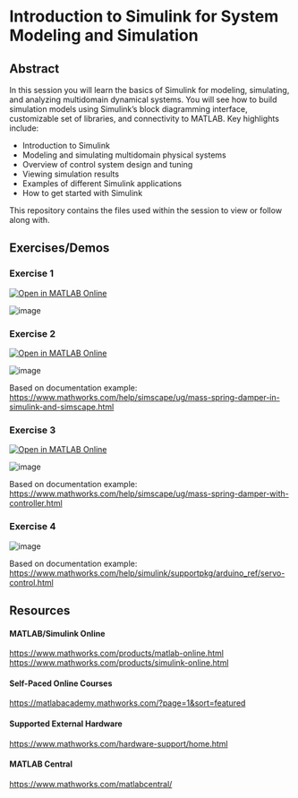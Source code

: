 # Introduction to Simulink for System Modeling and Simulation

## Abstract
In this session you will learn the basics of Simulink for modeling, simulating, and analyzing multidomain dynamical systems. You will see how to build simulation models using Simulink’s block diagramming interface, customizable set of libraries, and connectivity to MATLAB.   Key highlights include:

- Introduction to Simulink 
- Modeling and simulating multidomain physical systems
- Overview of control system design and tuning
- Viewing simulation results 
- Examples of different Simulink applications 
- How to get started with Simulink

This repository contains the files used within the session to view or follow along with.

## Exercises/Demos

### Exercise 1
[![Open in MATLAB Online](https://www.mathworks.com/images/responsive/global/open-in-matlab-online.svg)](https://matlab.mathworks.com/open/github/v1?repo=nrobertsMW/simulink-intro&file=Simulink_Intro.slx)

![image](https://github.com/user-attachments/assets/73f86e3b-69f0-4612-9156-04f021afad9c)

### Exercise 2
[![Open in MATLAB Online](https://www.mathworks.com/images/responsive/global/open-in-matlab-online.svg)](https://matlab.mathworks.com/open/github/v1?repo=nrobertsMW/simulink-intro&file=Mass_Spring_Damper.slx)

![image](https://github.com/user-attachments/assets/8961ec7e-d163-4b5b-b4ab-68effb5e7a9c)

Based on documentation example:
https://www.mathworks.com/help/simscape/ug/mass-spring-damper-in-simulink-and-simscape.html

### Exercise 3
[![Open in MATLAB Online](https://www.mathworks.com/images/responsive/global/open-in-matlab-online.svg)](https://matlab.mathworks.com/open/github/v1?repo=nrobertsMW/simulink-intro&file=PID_MSD.slx)

![image](https://github.com/user-attachments/assets/661f6b43-3d53-4a87-a90a-2c3517515c4b)

Based on documentation example:
https://www.mathworks.com/help/simscape/ug/mass-spring-damper-with-controller.html

### Exercise 4
![image](https://github.com/user-attachments/assets/24537d59-d970-4992-b529-a7ca511f9390)

Based on documentation example:
https://www.mathworks.com/help/simulink/supportpkg/arduino_ref/servo-control.html


## Resources

#### MATLAB/Simulink Online
https://www.mathworks.com/products/matlab-online.html
https://www.mathworks.com/products/simulink-online.html

#### Self-Paced Online Courses
https://matlabacademy.mathworks.com/?page=1&sort=featured

#### Supported External Hardware
https://www.mathworks.com/hardware-support/home.html

#### MATLAB Central
https://www.mathworks.com/matlabcentral/
